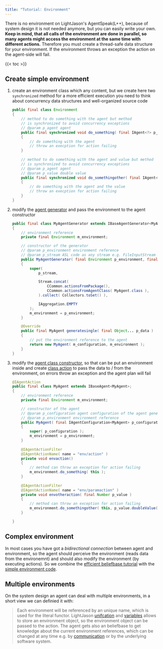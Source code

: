 ```yaml
---
title: "Tutorial: Environment"
---
```


There is no environment on LightJason's AgentSpeak(L++), because of system design it is not needed anymore, but you can easily write your own. __Keep in mind, that all calls of the environment are done in parallel, so many agents might access the environment at the same time with different actions.__ Therefore you must create a thread-safe data structure for your environment. If the environment throws an exception the action on the agent-side will fail.

{{< toc >}}

## Create simple environment

1. create an environment class which any content, but we create here two ```synchronized``` method for a more efficient execution you need to think about concurrency data structures and well-organized source code

    ```java
    public final class Environment
    {
        // method to do something with the agent but method
        // is synchronized to avoid concurrency exceptions
        // @param p_agent agent
        public final synchronized void do_something( final IAgent<?> p_agent )
        {
            // do something with the agent
            // throw an execption for action failing
        }
        
        // method to do something with the agent and value but method
        // is synchronized to avoid concurrency exceptions
        // @param p_agent agent
        // @param p_value double value
        public final synchronized void do_somethingother( final IAgent<?> p_agent, final double p_value )
        {
            // do something with the agent and the value
            // throw an execption for action failing
        }
    }
    ```

3. modify the [agent generator](/tutorial/tutorial-agentspeak-in-fifteen-minutes/#your-agent-generator-class) and pass the environment to the agent constructor 

    ```java
    public final class MyAgentGenerator extends IBaseAgentGenerator<MyAgent>
    {
        // environment reference
        private final Environment m_environment;
    
        // constructor of the generator
        // @param p_environment environment reference        
        // @param p_stream ASL code as any stream e.g. FileInputStream
        public MyAgentGenerator( final Environment p_environment, final InputStream p_stream ) throws Exception
        {
            super(
                p_stream,
    
                Stream.concat(
                    CCommon.actionsFromPackage(),
                    CCommon.actionsFromAgentClass( MyAgent.class ),              
                ).collect( Collectors.toSet() ),
    
                IAggregation.EMPTY
            );
            m_environment = p_environment;
        }
    
        @Override
        public final MyAgent generatesingle( final Object... p_data )
        {
            // put the environment reference to the agent
            return new MyAgent( m_configuration, m_environment );
        }
    }    
    ```

2. modify the [agent class constructor](/tutorial/tutorial-agentspeak-in-fifteen-minutes/#a-id-agentclass-a-your-agent-class), so that can be put an environment inside and create [class action](/tutorial/tutorial-agentspeak-in-fifteen-minutes/#class-actions) to pass the data to / from the environment, on errors throw an exception and the agent plan will fail

    ```java    
    @IAgentAction
    public final class MyAgent extends IBaseAgent<MyAgent>;
    {
        // environment reference
        private final Environment m_environment;
    
        // constructor of the agent
        // @param p_configuration agent configuration of the agent generator        
        // @param p_environment environment reference
        public MyAgent( final IAgentConfiguration<MyAgent> p_configuration, final Environment p_environment,  )
        {
            super( p_configuration );
            m_environment = p_environment;
        }
        
        @IAgentActionFilter
        @IAgentActionName( name = "env/action" )
        private void envaction()
        {
            // method can throw an exception for action failing
            m_environment.do_something( this );
        }
        
        @IAgentActionFilter
        @IAgentActionName( name = "env/paramaction" )
        private void envotheraction( final Number p_value )
        {
            // method can throw an exception for action failing
            m_environment.do_somethingother( this, p_value.doubleValue() );
        }
    
    }
    ```

## Complex environment

In most cases you have got a _bidirectional connection_ between agent and environment, so the agent should perceive the environment (reads data from the environemnt) and should also modify the environment (by executing actions). So we combine the [efficient beliefbase tutorial](/tutorial/tutorial-efficient-beliefbase) with the [simple environment code](#create-simple-environment).

## Multiple environments

On the system design an agent can deal with multiple environments, in a short view we can definied it with:

> Each environment will be referenced by an unique name, which is used for the literal functor.
> LightJason [unifcation](/tutorial/basic-logicalprogramming/#unifaction) and [variables](/tutorial/basic-logicalprogramming/#variables) allows to store an environment object, so the environment object
> can be passed to the action. The agent gets also an beliefbase to get knowledge
> about the current environment references, which can be changed at any time e.g. by [communication](/tutorial/tutorial-communication) or by the underlying software system.


